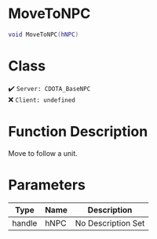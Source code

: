 # MoveToNPC
```lua
void MoveToNPC(hNPC)
```
# Class
✔️ `Server: CDOTA_BaseNPC`  
❌ `Client: undefined`  

# Function Description
Move to follow a unit.
# Parameters
Type|Name|Description
--|--|--
handle|hNPC|No Description Set
